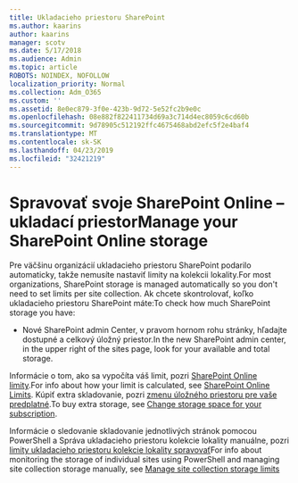 ```yaml
---
title: Ukladacieho priestoru SharePoint
ms.author: kaarins
author: kaarins
manager: scotv
ms.date: 5/17/2018
ms.audience: Admin
ms.topic: article
ROBOTS: NOINDEX, NOFOLLOW
localization_priority: Normal
ms.collection: Adm_O365
ms.custom: ''
ms.assetid: 8e0ec879-3f0e-423b-9d72-5e52fc2b9e0c
ms.openlocfilehash: 08e882f822411734d69a3c714d4ec8059c6cd60b
ms.sourcegitcommit: 9d78905c512192ffc4675468abd2efc5f2e4baf4
ms.translationtype: MT
ms.contentlocale: sk-SK
ms.lasthandoff: 04/23/2019
ms.locfileid: "32421219"
---
```

# <a name="manage-your-sharepoint-online-storage"></a><span data-ttu-id="1ee6b-102">Spravovať svoje SharePoint Online – ukladací priestor</span><span class="sxs-lookup"><span data-stu-id="1ee6b-102">Manage your SharePoint Online storage</span></span>

<span data-ttu-id="1ee6b-103">Pre väčšinu organizácií ukladacieho priestoru SharePoint podarilo automaticky, takže nemusíte nastaviť limity na kolekcii lokality.</span><span class="sxs-lookup"><span data-stu-id="1ee6b-103">For most organizations, SharePoint storage is managed automatically so you don't need to set limits per site collection.</span></span> <span data-ttu-id="1ee6b-104">Ak chcete skontrolovať, koľko ukladacieho priestoru SharePoint máte:</span><span class="sxs-lookup"><span data-stu-id="1ee6b-104">To check how much SharePoint storage you have:</span></span>
  
- <span data-ttu-id="1ee6b-105">Nové SharePoint admin Center, v pravom hornom rohu stránky, hľadajte dostupné a celkový úložný priestor.</span><span class="sxs-lookup"><span data-stu-id="1ee6b-105">In the new SharePoint admin center, in the upper right of the sites page, look for your available and total storage.</span></span>
    
<span data-ttu-id="1ee6b-106">Informácie o tom, ako sa vypočíta váš limit, pozri [SharePoint Online limity](https://go.microsoft.com/fwlink/p/?LinkID=856113).</span><span class="sxs-lookup"><span data-stu-id="1ee6b-106">For info about how your limit is calculated, see [SharePoint Online Limits](https://go.microsoft.com/fwlink/p/?LinkID=856113).</span></span> <span data-ttu-id="1ee6b-107">Kúpiť extra skladovanie, pozri [zmenu úložného priestoru pre vaše predplatné](https://go.microsoft.com/fwlink/?linkid=866428).</span><span class="sxs-lookup"><span data-stu-id="1ee6b-107">To buy extra storage, see [Change storage space for your subscription](https://go.microsoft.com/fwlink/?linkid=866428).</span></span>
  
<span data-ttu-id="1ee6b-108">Informácie o sledovanie skladovanie jednotlivých stránok pomocou PowerShell a Správa ukladacieho priestoru kolekcie lokality manuálne, pozri [limity ukladacieho priestoru kolekcie lokality spravovať](https://go.microsoft.com/fwlink/?linkid=867833)</span><span class="sxs-lookup"><span data-stu-id="1ee6b-108">For info about monitoring the storage of individual sites using PowerShell and managing site collection storage manually, see [Manage site collection storage limits](https://go.microsoft.com/fwlink/?linkid=867833)</span></span>
  

